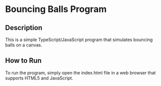 # Bouncing Balls Program

## Description

This is a simple TypeScript/JavaScript program that simulates bouncing balls on a canvas.

## How to Run

To run the program, simply open the index.html file in a web browser that supports HTML5 and JavaScript.
